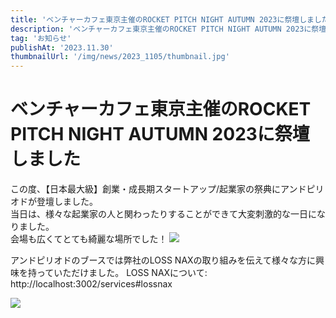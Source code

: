 ```yaml
---
title: 'ベンチャーカフェ東京主催のROCKET PITCH NIGHT AUTUMN 2023に祭壇しました'
description: 'ベンチャーカフェ東京主催のROCKET PITCH NIGHT AUTUMN 2023に祭壇しました'
tag: 'お知らせ'
publishAt: '2023.11.30'
thumbnailUrl: '/img/news/2023_1105/thumbnail.jpg'
---
```


# ベンチャーカフェ東京主催のROCKET PITCH NIGHT AUTUMN 2023に祭壇しました

この度、【日本最大級】創業・成長期スタートアップ/起業家の祭典にアンドピリオドが登壇しました。  
当日は、様々な起業家の人と関わったりすることができて大変刺激的な一日になりました。  
会場も広くてとても綺麗な場所でした！
![](/img/news/2023_1130/content2.JPEG)

アンドピリオドのブースでは弊社のLOSS NAXの取り組みを伝えて様々な方に興味を持っていただけました。
LOSS NAXについて: http://localhost:3002/services#lossnax

![](/img/news/2023_1130/content1.JPEG)
